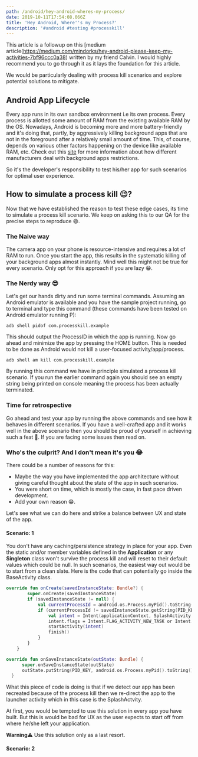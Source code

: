 ```yaml
---
path: /android/hey-android-wheres-my-process/
date: 2019-10-11T17:54:08.066Z
title: 'Hey Android, Where''s my Process?'
description: '#android #testing #processkill'
---
```

This article is a followup on this [medium article(https://medium.com/mindorks/hey-android-please-keep-my-activities-7bf96ccc0a38) written by my friend Calvin. I would highly recommend you to go through it as it lays the foundation for this article.

We would be particularly dealing with process kill scenarios and explore potential solutions to mitigate.

## Android App Lifecycle
Every app runs in its own sandbox environment i.e its own process. Every process is allotted some amount of RAM from the existing available RAM by the OS.
Nowadays, Android is becoming more and more battery-friendly and it's doing that, partly, by aggressively killing background apps that are not in the foreground after a relatively small amount of time. This, of course, depends on various other factors happening on the device like available RAM, etc. Check out this [site](https://dontkillmyapp.com/) for more information about how different manufacturers deal with background apps restrictions.

So it's the developer's responsibility to test his/her app for such scenarios for optimal user experience. 

## How to simulate a process kill :wink:?
Now that we have established the reason to test these edge cases, its time to simulate a process kill scenario. We keep on asking this to our QA for the precise steps to reproduce :smile:.

### The Naive way
The camera app on your phone is resource-intensive and requires a lot of RAM to run. Once you start the app, this results in the systematic killing of your background apps almost instantly. Mind well this might not be true for every scenario. Only opt for this approach if you are lazy :grin:.

### The Nerdy way 😎
Let's get our hands dirty and run some terminal commands. Assuming an Android emulator is available and you have the sample project running, go to terminal and type this command (these commands have been tested on Android emulator running P):

```
adb shell pidof com.processkill.example
```

This should output the ProcessID in which the app is running. Now go ahead and minimize the app by pressing the HOME button. This is needed to be done as Android would not kill a user-focused activity/app/process.

```
adb shell am kill com.processkill.example
```
By running this command we have in principle simulated a process kill scenario. If you run the earlier command again you should see an empty string being printed on console meaning the process has been actually terminated.

### Time for retrospective 
Go ahead and test your app by running the above commands and see how it behaves in different scenarios.
If you have a well-crafted app and it works well in the above scenario then you should be proud of yourself in achieving such a feat :beers:. 
If you are facing some issues then read on.

### Who's the culprit? And I don't mean it's you :joy:

There could be a number of reasons for this:

- Maybe the way you have implemented the app architecture without giving 
  careful thought about the state of the app in such scenarios. 
- You were short on time, which is mostly the case, in fast pace driven development.
- Add your own reason :grin:.

Let's see what we can do here and strike a balance between UX and state of the app.

#### Scenario: 1
You don't have any caching/persistence strategy in place for your app. Even the static and/or member variables defined in the **Application** or any **Singleton** class won't survive the process kill and will reset to their default values which could be null.
In such scenarios, the easiest way out would be to start from a clean slate. Here is the code that can potentially go inside the BaseActivity class.


```kotlin
override fun onCreate(savedInstanceState: Bundle?) {
        super.onCreate(savedInstanceState)
        if (savedInstanceState != null) {
            val currentProcessId = android.os.Process.myPid().toString()
            if (currentProcessId != savedInstanceState.getString(PID_KEY)) {
                val intent = Intent(applicationContext, SplashActivity::class.java)
                intent.flags = Intent.FLAG_ACTIVITY_NEW_TASK or Intent.FLAG_ACTIVITY_CLEAR_TASK
                startActivity(intent)
                finish()
            }
        }
    }

override fun onSaveInstanceState(outState: Bundle) {
      super.onSaveInstanceState(outState)
      outState.putString(PID_KEY, android.os.Process.myPid().toString())
  }
```
What this piece of code is doing is that if we detect our app has been recreated because of the process kill then we re-direct the app to the launcher activity which in this case is the SplashActvity.

At first, you would be tempted to use this solution in every app you have built. But this is would be bad for UX as the user expects to start off from where he/she left your application. 

**Warning**⚠️  Use this solution only as a last resort.

#### Scenario: 2
